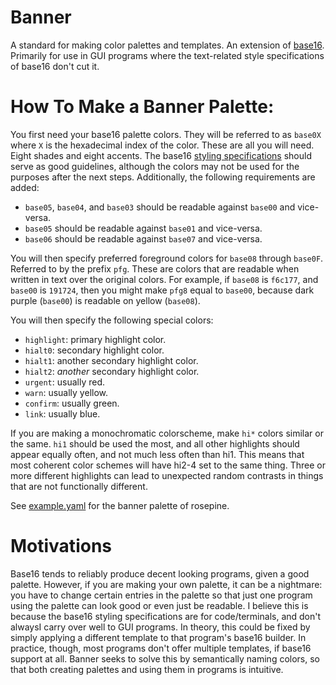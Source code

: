 # Banner
A standard for making color palettes and templates. An extension of [base16](https://github.com/chriskempson/base16). Primarily for use in GUI programs where the text-related style specifications of base16 don't cut it.

# How To Make a Banner Palette:
You first need your base16 palette colors. They will be referred to as
``base0X`` where ``X`` is the hexadecimal index of the color. These are all you
will need. Eight shades and eight accents. The base16 [styling specifications](https://github.com/chriskempson/base16/blob/main/styling.md)
should serve as good guidelines, although the colors may not be used for the
purposes after the next steps. Additionally, the following requirements are
added:
- ``base05``, ``base04``, and ``base03`` should be readable against ``base00`` and
vice-versa.
- ``base05`` should be readable against ``base01`` and vice-versa.
- ``base06`` should be readable against ``base07`` and vice-versa.

You will then specify preferred foreground colors for ``base08`` through
``base0F``. Referred to by the prefix ``pfg``. These are colors that are
readable when written in text over the original colors. For example, if
``base08`` is ``f6c177``, and ``base00`` is ``191724``, then you might make
``pfg8`` equal to ``base00``, because dark purple (``base00``) is readable on
yellow (``base08``).

You will then specify the following special colors:
- ``highlight``: primary highlight color. 
- ``hialt0``: secondary highlight color. 
- ``hialt1``: another secondary highlight color. 
- ``hialt2``: *another* secondary highlight color. 
- ``urgent``: usually red.
- ``warn``: usually yellow.
- ``confirm``: usually green.
- ``link``: usually blue.

If you are making a monochromatic colorscheme, make ``hi*`` colors similar or
the same. ``hi1`` should be used the most, and all other highlights should
appear equally often, and not much less often than hi1. This means that most
coherent color schemes will have hi2-4 set to the same thing. Three or more
different highlights can lead to unexpected random contrasts in things that are
not functionally different.

See [example.yaml](example.yaml) for the banner palette of rosepine.

# Motivations
Base16 tends to reliably produce decent looking programs, given a good palette.
However, if you are making your own palette, it can be a nightmare: you have to
change certain entries in the palette so that just one program using the
palette can look good or even just be readable. I believe this is because
the base16 styling specifications are for code/terminals, and don't alwaysI
carry over well to GUI programs. In theory, this could be fixed
by simply applying a different template to that program's base16 builder. In
practice, though, most programs don't offer multiple templates, if base16
support at all. Banner seeks to solve this by semantically naming colors, so
that both creating palettes and using them in programs is intuitive.
